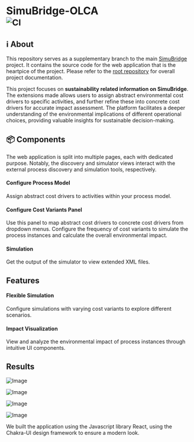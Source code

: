 # SimuBridge-OLCA <br><sub>![CI](https://github.com/INSM-TUM/SimuBridge--Main/actions/workflows/CI.yml/badge.svg)</sub>

## :information_source: About
This repository serves as a supplementary branch to the main [SimuBridge](https://github.com/INSM-TUM/SimuBridge) project. It contains the source code for the web application that is the heartpice of the project. Please refer to the [root repository](https://github.com/INSM-TUM/SimuBridge) for overall project documentation.

This project focuses on **sustainability related information on SimuBridge**. The extensions made allows users to assign abstract environmental cost drivers to specific activities, and further refine these into concrete cost drivers for accurate impact assessment. The platform facilitates a deeper understanding of the environmental implications of different operational choices, providing valuable insights for sustainable decision-making.

## 📦️ Components
The web application is split into multiple pages, each with dedicated purpose.
Notably, the discovery and simulator views interact with the external process discovery and simulation tools, respectively.
#### Configure Process Model
Assign abstract cost drivers to activities within your process model.

#### Configure Cost Variants Panel
Use this panel to map abstract cost drivers to concrete cost drivers from dropdown menus.
Configure the frequency of cost variants to simulate the process instances and calculate the overall environmental impact.

#### Simulation
Get the output of the simulator to view extended XML files.

## Features
#### Flexible Simulation
Configure simulations with varying cost variants to explore different scenarios.

#### Impact Visualization
View and analyze the environmental impact of process instances through intuitive UI components.

## Results


![Image](https://github.com/INSM-TUM-Teaching/SImuBridge-OLCA/assets/92756562/1297a551-6744-4824-ae9b-1d83934f4a2b)

![Image](https://github.com/INSM-TUM-Teaching/SImuBridge-OLCA/assets/92756562/ae5b1599-1a6f-4a73-bf5b-ae5232a0e054)

![Image](https://github.com/INSM-TUM-Teaching/SImuBridge-OLCA/assets/92756562/c24c77ae-8792-4723-860c-55ba507a290d)

![Image](https://github.com/INSM-TUM-Teaching/SImuBridge-OLCA/assets/92756562/8f63b277-1926-44e3-b5f0-0545cf485d22)


We built the application using the Javascript library React, using the Chakra-UI design framework to ensure a modern look.

